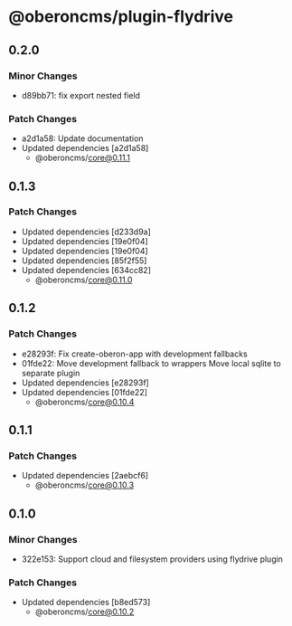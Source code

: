 # @oberoncms/plugin-flydrive

## 0.2.0

### Minor Changes

- d89bb71: fix export nested field

### Patch Changes

- a2d1a58: Update documentation
- Updated dependencies [a2d1a58]
  - @oberoncms/core@0.11.1

## 0.1.3

### Patch Changes

- Updated dependencies [d233d9a]
- Updated dependencies [19e0f04]
- Updated dependencies [19e0f04]
- Updated dependencies [85f2f55]
- Updated dependencies [634cc82]
  - @oberoncms/core@0.11.0

## 0.1.2

### Patch Changes

- e28293f: Fix create-oberon-app with development fallbacks
- 01fde22: Move development fallback to wrappers Move local sqlite to separate
  plugin
- Updated dependencies [e28293f]
- Updated dependencies [01fde22]
  - @oberoncms/core@0.10.4

## 0.1.1

### Patch Changes

- Updated dependencies [2aebcf6]
  - @oberoncms/core@0.10.3

## 0.1.0

### Minor Changes

- 322e153: Support cloud and filesystem providers using flydrive plugin

### Patch Changes

- Updated dependencies [b8ed573]
  - @oberoncms/core@0.10.2
